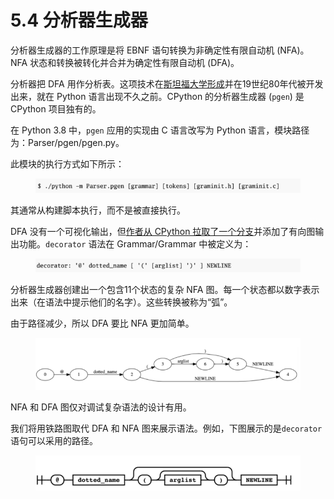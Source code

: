 # 5.4 分析器生成器

分析器生成器的工作原理是将 EBNF 语句转换为非确定性有限自动机 (NFA)。NFA 状态和转换被转化并合并为确定性有限自动机 (DFA)。

分析器把 DFA 用作分析表。这项技术在[斯坦福大学形成](http://infolab.stanford.edu/\~ullman/dragon/slides1.pdf)并在19世纪80年代被开发出来，就在 Python 语言出现不久之前。CPython 的分析器生成器 (`pgen`) 是 CPython 项目独有的。

在 Python 3.8 中，`pgen` 应用的实现由 C 语言改写为 Python 语言，模块路径为：Parser/pgen/pgen.py。

此模块的执行方式如下所示：

<figure><img src="../.gitbook/assets/图5.4.1 pgen执行过程.png" alt=""><figcaption></figcaption></figure>

其通常从构建脚本执行，而不是被直接执行。

DFA 没有一个可视化输出，但[作者从 CPython 拉取了一个分支](https://github.com/tonybaloney/cpython/tree/dot\_pgen)并添加了有向图输出功能。`decorator` 语法在 Grammar/Grammar 中被定义为：

<figure><img src="../.gitbook/assets/图5.4.2 装饰器语法定义.png" alt=""><figcaption></figcaption></figure>

分析器生成器创建出一个包含11个状态的复杂 NFA 图。每一个状态都以数字表示出来（在语法中提示他们的名字）。这些转换被称为“弧”。

由于路径减少，所以 DFA 要比 NFA 更加简单。

<figure><img src="../.gitbook/assets/图5.4.3 装饰器的DFA.png" alt=""><figcaption></figcaption></figure>

NFA 和 DFA 图仅对调试复杂语法的设计有用。

我们将用铁路图取代 DFA 和 NFA 图来展示语法。例如，下图展示的是`decorator` 语句可以采用的路径。

<figure><img src="../.gitbook/assets/图5.4.4 装饰器语句的铁路图.png" alt=""><figcaption></figcaption></figure>
